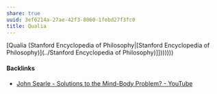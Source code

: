 ```yaml
---
share: true
uuid: 3ef6214a-27ae-42f3-8060-1febd27f3fc0
title: Qualia
---
```

[Qualia (Stanford Encyclopedia of Philosophy|[Stanford Encyclopedia of Philosophy)](../Stanford Encyclopedia of Philosophy)]]))))))

#### Backlinks

* [John Searle - Solutions to the Mind-Body Problem? - YouTube](/db92339b-8421-42fd-8e03-f230deaa0d95)